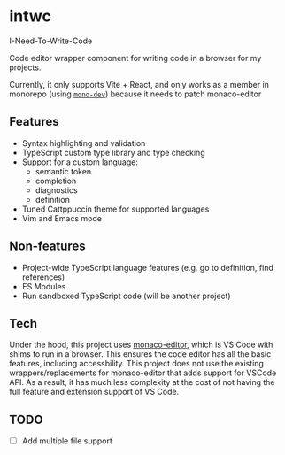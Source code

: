 # intwc

I-Need-To-Write-Code

Code editor wrapper component for writing code in a browser for my projects.

Currently, it only supports Vite + React, and only works as a member
in monorepo (using [`mono-dev`](https://github.com/Pistonight/mono-dev))
because it needs to patch monaco-editor

## Features

- Syntax highlighting and validation
- TypeScript custom type library and type checking
- Support for a custom language:
    - semantic token
    - completion
    - diagnostics
    - definition
- Tuned Cattppuccin theme for supported languages
- Vim and Emacs mode

## Non-features

- Project-wide TypeScript language features (e.g. go to definition, find references)
- ES Modules
- Run sandboxed TypeScript code (will be another project)

## Tech

Under the hood, this project uses [monaco-editor](https://github.com/microsoft/monaco-editor),
which is VS Code with shims to run in a browser. This ensures
the code editor has all the basic features, including accessbility.
This project does not use the existing wrappers/replacements for monaco-editor that adds support
for VSCode API. As a result, it has much less complexity at the cost
of not having the full feature and extension support of VS Code.

## TODO

- [ ] Add multiple file support
